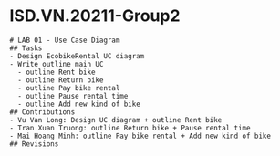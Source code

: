 # ISD.VN.20211-Group2
	# LAB 01 - Use Case Diagram
	## Tasks
	- Design EcobikeRental UC diagram
	- Write outline main UC
	  - outline Rent bike
	  - outline Return bike
	  - outline Pay bike rental
	  - outline Pause rental time
	  - outline Add new kind of bike
	## Contributions
	- Vu Van Long: Design UC diagram + outline Rent bike
	- Tran Xuan Truong: outline Return bike + Pause rental time
	- Mai Hoang Minh: outline Pay bike rental + Add new kind of bike
	## Revisions
